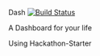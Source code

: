 Dash [![Build Status](https://travis-ci.org/AdiCheo/dash.svg?branch=master)](https://travis-ci.org/AdiCheo/dash)

A Dashboard for your life

Using Hackathon-Starter
